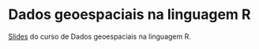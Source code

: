 # Dados geoespaciais na linguagem R

[Slides](https://tai-rocha.github.io/R_RGEE_AMBGEO.github.io/) do curso de Dados geoespaciais na linguagem R. 



